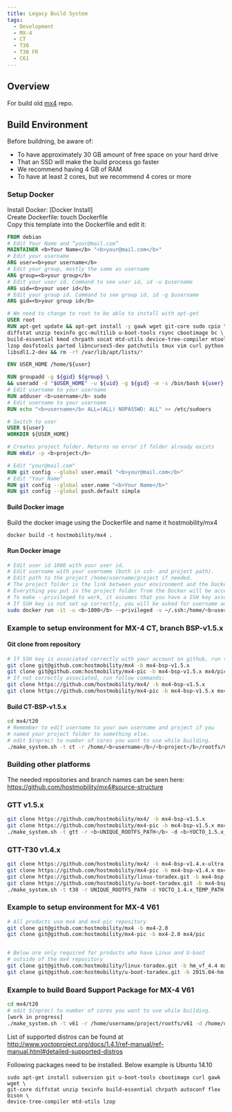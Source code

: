 ```yaml
---
title: Legacy Build System
tags:
  - Development
  - MX-4
  - CT
  - T30
  - T30 FR
  - C61
---
```


## Overview

For build old [mx4](https://github.com/hostmobility/mx4) repo.

## Build Environment

Before buildning, be aware of:
- To have approximately 30 GB amount of free space on your hard drive
- That an SSD will make the build process go faster
- We recommend having 4 GB of RAM
- To have at least 2 cores, but we recommend 4 cores or more

### Setup Docker

Install Docker: [Docker Install] <br />
Create Dockerfile: touch Dockerfile <br />
Copy this template into the Dockerfile and edit it:

```dockerfile
FROM debian
# Edit Your Name and ”your@mail.com”
MAINTAINER <b>Your Name</b> "<b>your@mail.com</b>"
# Edit your username
ARG user=<b>your username</b>
# Edit your group, mostly the same as username
ARG group=<b>your group</b> 
# Edit your user id. Command to see user id, id -u $username
ARG uid=<b>your user id</b>
# Edit your group id. Command to see group id, id -g $username
ARG gid=<b>your group id</b>

# We need to change to root to be able to install with apt-get 
USER root
RUN apt-get update && apt-get install -y gawk wget git-core sudo cpio \
diffstat unzip texinfo gcc-multilib u-boot-tools rsync cbootimage bc \
build-essential kmod chrpath socat mtd-utils device-tree-compiler mtools \
lzop dosfstools parted libncurses5-dev patchutils tmux vim curl python \
libsdl1.2-dev && rm -rf /var/lib/apt/lists/*

ENV USER_HOME /home/${user}

RUN groupadd -g ${gid} ${group} \
&& useradd -d "$USER_HOME" -u ${uid} -g ${gid} -m -s /bin/bash ${user}
# Edit username to your username
RUN adduser <b>username</b> sudo
# Edit username to your username
RUN echo "<b>username</b> ALL=(ALL) NOPASSWD: ALL" >> /etc/sudoers

# Switch to user
USER ${user}
WORKDIR ${USER_HOME}

# Creates project folder. Returns no error if folder already exists
RUN mkdir -p <b>project</b>

# Edit "your@mail.com"
RUN git config --global user.email "<b>your@mail.com</b>"
# Edit "Your Name"
RUN git config --global user.name "<b>Your Name</b>"
RUN git config --global push.default simple
```

#### Build Docker image

Build the docker image using the Dockerfile and name it hostmobility/mx4
```dockerfile
docker build -t hostmobility/mx4 .
```

#### Run Docker image

```bash
# Edit user id 1000 with your user id. 
# Edit username with your username (both in ssh- and project path).
# Edit path to the project /home/username/project if needed.
# The project folder is the link between your environment and the Docker environment.
# Everything you put in the project folder from the Docker will be accessible outside the Docker.
# To make --privileged to work, it assumes that you have a SSH key associated with your github account.
# If SSH key is not set up correctly, you will be asked for username and password during the git clone process.
sudo docker run -it -u <b>1000</b> --privileged -v ~/.ssh:/home/<b>username</b>/.ssh -v ~/project:/home/<b>username</b>/<b>project</b> hostmobility/mx4
```

### Example to setup environment for MX-4 CT, branch BSP-v1.5.x

#### Git clone from repository

```bash
# If SSH key is associated correctly with your account on github, run the following commands:
git clone git@github.com:hostmobility/mx4 -b mx4-bsp-v1.5.x
git clone git@github.com:hostmobility/mx4-pic -b mx4-bsp-v1.5.x mx4/pic
# If not correctly associated, run follow commands:
git clone https://github.com/hostmobility/mx4/ -b mx4-bsp-v1.5.x
git clone https://github.com/hostmobility/mx4-pic -b mx4-bsp-v1.5.x mx4/pic
```
#### Build CT-BSP-v1.5.x

```bash
cd mx4/t20
# Remember to edit username to your own username and project if you
# named your project folder to something else.
# edit $(nproc) to number of cores you want to use while building.
./make_system.sh -t ct -r /home/<b>username</b>/<b>project</b>/rootfs/CT -d /home/<b>username</b>/<b>project</b>/yocto-1.5.x -g -k -u -j <b>$(nproc)</b> -m -T 512
```

### Building other platforms

The needed repositories and branch names can be seen here: https://github.com/hostmobility/mx4#source-structure

### GTT v1.5.x

```bash
git clone https://github.com/hostmobility/mx4/ -b mx4-bsp-v1.5.x
git clone https://github.com/hostmobility/mx4-pic -b mx4-bsp-v1.5.x mx4/pic
./make_system.sh -t gtt -r <b>UNIQUE_ROOTFS_PATH</b> -d <b>YOCTO_1.5.x_TEMP_PATH</b> -g -k -u -j <b>$(nproc)</b> -m -T 512
```

### GTT-T30 v1.4.x

```bash
git clone https://github.com/hostmobility/mx4/ -b mx4-bsp-v1.4.x-ultra
git clone https://github.com/hostmobility/mx4-pic -b mx4-bsp-v1.4.x mx4/pic
git clone https://github.com/hostmobility/linux-toradex.git -b mx4-bsp-v1.4.x-tegra mx4/t20/linux_vf
git clone https://github.com/hostmobility/u-boot-toradex.git -b mx4-bsp-v1.4.x mx4/t20/u-boot_vf
./make_system.sh -t t30 -r UNIQUE_ROOTFS_PATH -d YOCTO_1.4.x_TEMP_PATH -g -k -u -j $(nproc)
```

### Example to setup environment for MX-4 V61
```bash
# All products use mx4 and mx4-pic repository
git clone git@github.com:hostmobility/mx4 -b mx4-2.0
git clone git@github.com:hostmobility/mx4-pic -b mx4-2.0 mx4/pic


# Below are only required for products who have Linux and U-boot
# outside of the mx4 repository
git clone git@github.com:hostmobility/linux-toradex.git -b hm_vf_4.4 mx4/t20/linux_vf
git clone git@github.com:hostmobility/u-boot-toradex.git -b 2015.04-hm mx4/t20/u-boot_vf
```

### Example to build Board Support Package for MX-4 V61

```bash
cd mx4/t20
# edit $(nproc) to number of cores you want to use while building.
[work in progress]
./make_system.sh -t v61 -r /home/username/project/rootfs/v61 -d /home/username/project/ -u -k -j $(nproc) -g
```

List of supported distros can be found at http://www.yoctoproject.org/docs/1.4.1/ref-manual/ref-manual.html#detailed-supported-distros

Following packages need to be installed. Below example is Ubuntu 14.10
```
sudo apt-get install subversion git u-boot-tools cbootimage curl gawk wget \
git-core diffstat unzip texinfo build-essential chrpath autoconf flex bison \
device-tree-compiler mtd-utils lzop
```